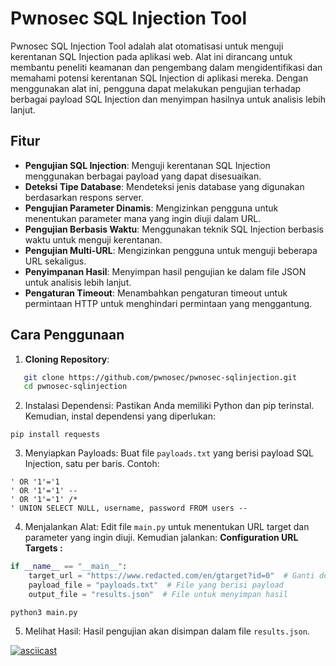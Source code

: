 # Pwnosec SQL Injection Tool

Pwnosec SQL Injection Tool adalah alat otomatisasi untuk menguji kerentanan SQL Injection pada aplikasi web. Alat ini dirancang untuk membantu peneliti keamanan dan pengembang dalam mengidentifikasi dan memahami potensi kerentanan SQL Injection di aplikasi mereka. Dengan menggunakan alat ini, pengguna dapat melakukan pengujian terhadap berbagai payload SQL Injection dan menyimpan hasilnya untuk analisis lebih lanjut.

## Fitur

- **Pengujian SQL Injection**: Menguji kerentanan SQL Injection menggunakan berbagai payload yang dapat disesuaikan.
- **Deteksi Tipe Database**: Mendeteksi jenis database yang digunakan berdasarkan respons server.
- **Pengujian Parameter Dinamis**: Mengizinkan pengguna untuk menentukan parameter mana yang ingin diuji dalam URL.
- **Pengujian Berbasis Waktu**: Menggunakan teknik SQL Injection berbasis waktu untuk menguji kerentanan.
- **Pengujian Multi-URL**: Mengizinkan pengguna untuk menguji beberapa URL sekaligus.
- **Penyimpanan Hasil**: Menyimpan hasil pengujian ke dalam file JSON untuk analisis lebih lanjut.
- **Pengaturan Timeout**: Menambahkan pengaturan timeout untuk permintaan HTTP untuk menghindari permintaan yang menggantung.

## Cara Penggunaan

1. **Cloning Repository**:
```bash
   git clone https://github.com/pwnosec/pwnosec-sqlinjection.git
   cd pwnosec-sqlinjection
```
2. Instalasi Dependensi: Pastikan Anda memiliki Python dan pip terinstal. Kemudian, instal dependensi yang diperlukan:
```
pip install requests
```
3. Menyiapkan Payloads: Buat file `payloads.txt` yang berisi payload SQL Injection, satu per baris. Contoh:
```
' OR '1'='1
' OR '1'='1' -- 
' OR '1'='1' /* 
' UNION SELECT NULL, username, password FROM users -- 
```
4. Menjalankan Alat: Edit file `main.py` untuk menentukan URL target dan parameter yang ingin diuji. Kemudian jalankan:
**Configuration URL Targets :**
```python
if __name__ == "__main__":
    target_url = "https://www.redacted.com/en/gtarget?id=0"  # Ganti dengan URL target Anda
    payload_file = "payloads.txt"  # File yang berisi payload
    output_file = "results.json"  # File untuk menyimpan hasil
```
```
python3 main.py
```
5. Melihat Hasil: Hasil pengujian akan disimpan dalam file `results.json`.

[![asciicast](https://asciinema.org/a/0npTBsLOfiRles1wGuEKzmpvt.svg)](https://asciinema.org/a/0npTBsLOfiRles1wGuEKzmpvt)
